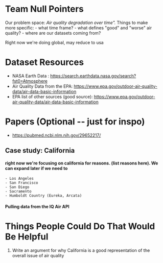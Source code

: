 # Team Null Pointers

Our problem space: *Air quality degradation over time".*
Things to make more specific:
    - what time frame?
    - what defines "good" and "worse" air quality?
    - where are our datasets coming from?

Right now we're doing global, may reduce to usa

# Dataset Resources
-  NASA Earth Data : https://search.earthdata.nasa.gov/search?fst0=Atmosphere
- Air Quality Data from the EPA: https://www.epa.gov/outdoor-air-quality-data/air-data-basic-information
- EPA list of other sources (good source): https://www.epa.gov/outdoor-air-quality-data/air-data-basic-information

# Papers (Optional -- just for inspo)
 - https://pubmed.ncbi.nlm.nih.gov/29652217/


 ## Case study: California

  #### right now we're focusing on california for reasons. (list reasons here). We can expand later if we need to
  	- Los Angeles
  	- San Francisco
  	- San Diego
  	- Sacramento
  	- Humboldt Country (Eureka, Arcata)

  #### Pulling data from the IQ Air API


  # Things People Could Do That Would Be Helpful

   1. Write an argument for why California is a good representation of the overall issue of air quality 